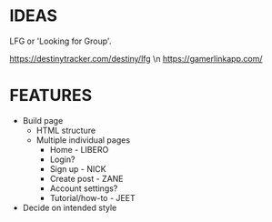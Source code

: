 # IDEAS
LFG or 'Looking for Group'.

https://destinytracker.com/destiny/lfg \n
https://gamerlinkapp.com/

# FEATURES
- Build page
    - HTML structure
    - Multiple individual pages
        - Home - LIBERO
        - Login?
        - Sign up - NICK
        - Create post - ZANE
        - Account settings?
        - Tutorial/how-to - JEET
- Decide on intended style
